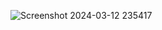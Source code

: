 ![Screenshot 2024-03-12 235417](https://github.com/GempitaRizki/Larashop/assets/38187462/efba8bf4-8acd-4f73-b09a-dd333e9260c0)
